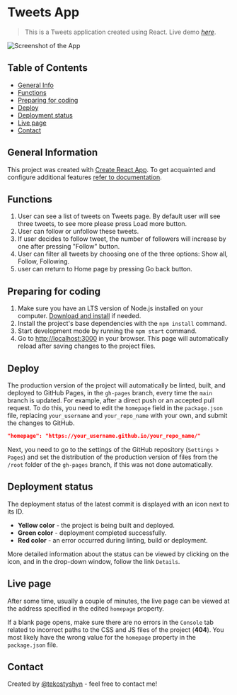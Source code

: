 # Tweets App 
> This is a Tweets application created using React.
> Live demo [_here_](https://tekostyshyn.github.io/tweets-app/).

![Screenshot of the App](./assets/tweets-app)

## Table of Contents
* [General Info](#general-information)
* [Functions](#functions)
* [Preparing for coding](#features)
* [Deploy](#deploy)
* [Deployment status](#deployment-status)
* [Live page](#live-page)
* [Contact](#contact)

## General Information
This project was created with
[Create React App](https://github.com/facebook/create-react-app). To get
acquainted and configure additional features
[refer to documentation](https://facebook.github.io/create-react-app/docs/getting-started).

## Functions
1. User can see a list of tweets on Tweets page. By default user will see three tweets, to see more please press Load more button.
2. User can follow or unfollow these tweets.
3. If user decides to follow tweet, the number of followers will increase by one after pressing "Follow" button.
4. User can filter all tweets by choosing one of the three options: Show all, Follow, Following.
5. user can rreturn to Home page by pressing Go back button.

## Preparing for coding

1. Make sure you have an LTS version of Node.js installed on your computer.
   [Download and install](https://nodejs.org/en/) if needed.
2. Install the project's base dependencies with the `npm install` command.
3. Start development mode by running the `npm start` command.
4. Go to [http://localhost:3000](http://localhost:3000) in your browser. This
   page will automatically reload after saving changes to the project files.

## Deploy

The production version of the project will automatically be linted, built, and
deployed to GitHub Pages, in the `gh-pages` branch, every time the `main` branch
is updated. For example, after a direct push or an accepted pull request. To do
this, you need to edit the `homepage` field in the `package.json` file,
replacing `your_username` and `your_repo_name` with your own, and submit the
changes to GitHub.

```json
"homepage": "https://your_username.github.io/your_repo_name/"
```

Next, you need to go to the settings of the GitHub repository (`Settings` >
`Pages`) and set the distribution of the production version of files from the
`/root` folder of the `gh-pages` branch, if this was not done automatically.

## Deployment status

The deployment status of the latest commit is displayed with an icon next to its
ID.

- **Yellow color** - the project is being built and deployed.
- **Green color** - deployment completed successfully.
- **Red color** - an error occurred during linting, build or deployment.

More detailed information about the status can be viewed by clicking on the
icon, and in the drop-down window, follow the link `Details`.

## Live page

After some time, usually a couple of minutes, the live page can be viewed at the
address specified in the edited `homepage` property. 

If a blank page opens, make sure there are no errors in the `Console` tab
related to incorrect paths to the CSS and JS files of the project (**404**). You
most likely have the wrong value for the `homepage` property in the
`package.json` file.

## Contact
Created by [@tekostyshyn](https://t.me/tetekost) - feel free to contact me!
